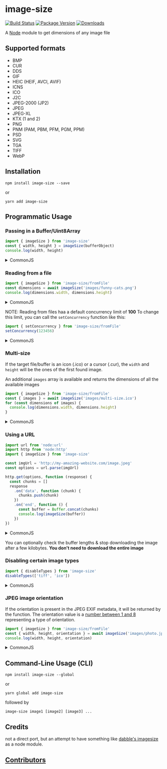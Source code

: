 # image-size

[![Build Status](https://circleci.com/gh/image-size/image-size.svg?style=shield)](https://circleci.com/gh/image-size/image-size)
[![Package Version](https://img.shields.io/npm/v/image-size.svg)](https://www.npmjs.com/package/image-size)
[![Downloads](https://img.shields.io/npm/dm/image-size.svg)](http://npm-stat.com/charts.html?package=image-size&author=&from=&to=)

A [Node](https://nodejs.org/en/) module to get dimensions of any image file

## Supported formats

- BMP
- CUR
- DDS
- GIF
- HEIC (HEIF, AVCI, AVIF)
- ICNS
- ICO
- J2C
- JPEG-2000 (JP2)
- JPEG
- JPEG-XL
- KTX (1 and 2)
- PNG
- PNM (PAM, PBM, PFM, PGM, PPM)
- PSD
- SVG
- TGA
- TIFF
- WebP

## Installation

```shell
npm install image-size --save
```

or

```shell
yarn add image-size
```

## Programmatic Usage

### Passing in a Buffer/Uint8Array

```javascript
import { imageSize } from 'image-size'
const { width, height } = imageSize(bufferObject)
console.log(width, height)
```

<details>
<summary>CommonJS</summary>

```javascript
const { imageSize } = require('image-size')
const { width, height } = imageSize(bufferObject)
console.log(width, height)
```

</details>

### Reading from a file

```javascript
import { imageSize } from 'image-size/fromFile'
const dimensions = await imageSize('images/funny-cats.png')
console.log(dimensions.width, dimensions.height)
```

<details>
<summary>CommonJS</summary>

```javascript
const { imageSize } = require('image-size/fromFile')
const dimensions = await imageSize('images/funny-cats.png')
console.log(dimensions.width, dimensions.height)
```

</details>

NOTE: Reading from files haa a default concurrency limit of **100**
To change this limit, you can call the `setConcurrency` function like this:

```javascript
import { setConcurrency } from 'image-size/fromFile'
setConcurrency(123456)
```

<details>
<summary>CommonJS</summary>

```javascript
const sizeOf = require('image-size/fromFile')
sizeOf.setConcurrency(123456)
```

</details>

### Multi-size

If the target file/buffer is an icon (.ico) or a cursor (.cur), the `width` and `height` will be the ones of the first found image.

An additional `images` array is available and returns the dimensions of all the available images

```javascript
import { imageSize } from 'image-size/fromFile'
const { images } = await imageSize('images/multi-size.ico')
for (const dimensions of images) {
  console.log(dimensions.width, dimensions.height)
}
```

<details>
<summary>CommonJS</summary>

```javascript
const { imageSize } = require('image-size/fromFile')
const { images } = await imageSize('images/multi-size.ico')
for (const dimensions of images) {
  console.log(dimensions.width, dimensions.height)
}
```

</details>

### Using a URL

```javascript
import url from 'node:url'
import http from 'node:http'
import { imageSize } from 'image-size'

const imgUrl = 'http://my-amazing-website.com/image.jpeg'
const options = url.parse(imgUrl)

http.get(options, function (response) {
  const chunks = []
  response
    .on('data', function (chunk) {
      chunks.push(chunk)
    })
    .on('end', function () {
      const buffer = Buffer.concat(chunks)
      console.log(imageSize(buffer))
    })
})
```

<details>
<summary>CommonJS</summary>

```javascript
const url = require('node:url')
const http = require('node:http')
const { imageSize } = require('image-size')

const imgUrl = 'http://my-amazing-website.com/image.jpeg'
const options = url.parse(imgUrl)

http.get(options, function (response) {
  const chunks = []
  response
    .on('data', function (chunk) {
      chunks.push(chunk)
    })
    .on('end', function () {
      const buffer = Buffer.concat(chunks)
      console.log(imageSize(buffer))
    })
})
```

</details>

You can optionally check the buffer lengths & stop downloading the image after a few kilobytes.
**You don't need to download the entire image**

### Disabling certain image types

```javascript
import { disableTypes } from 'image-size'
disableTypes(['tiff', 'ico'])
```

<details>
<summary>CommonJS</summary>

```javascript
const { disableTypes } = require('image-size')
disableTypes(['tiff', 'ico'])
```

</details>

### JPEG image orientation

If the orientation is present in the JPEG EXIF metadata, it will be returned by the function. The orientation value is a [number between 1 and 8](https://exiftool.org/TagNames/EXIF.html#:~:text=0x0112,8%20=%20Rotate%20270%20CW) representing a type of orientation.

```javascript
import { imageSize } from 'image-size/fromFile'
const { width, height, orientation } = await imageSize('images/photo.jpeg')
console.log(width, height, orientation)
```

<details>
<summary>CommonJS</summary>

```javascript
const { imageSize } = require('image-size/fromFile')
const { width, height, orientation } = await imageSize('images/photo.jpeg')
console.log(width, height, orientation)
```

</details>

## Command-Line Usage (CLI)

```shell
npm install image-size --global
```

or

```shell
yarn global add image-size
```

followed by

```shell
image-size image1 [image2] [image3] ...
```

## Credits

not a direct port, but an attempt to have something like
[dabble's imagesize](https://github.com/dabble/imagesize/blob/master/lib/image_size.rb) as a node module.

## [Contributors](Contributors.md)
